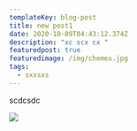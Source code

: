 ```yaml
---
templateKey: blog-post
title: new post1
date: 2020-10-09T04:43:12.374Z
description: "xc scx cx "
featuredpost: true
featuredimage: /img/chemex.jpg
tags:
  - sxxsxs
---
```

scdcsdc



![](/img/products-full-width.jpg)